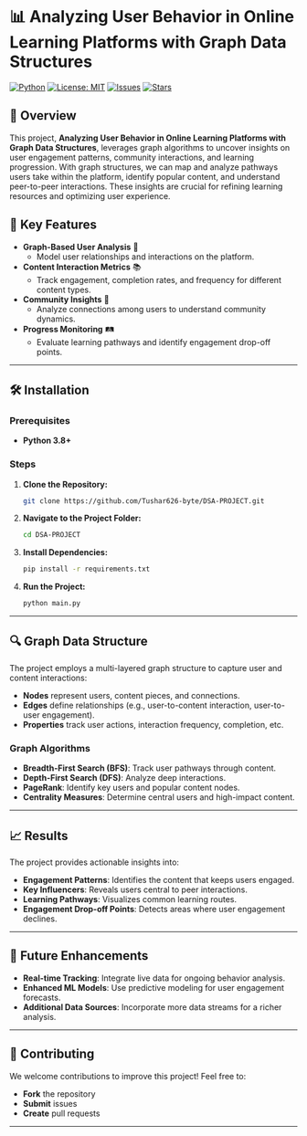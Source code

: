 
# 📊 Analyzing User Behavior in Online Learning Platforms with Graph Data Structures

[![Python](https://img.shields.io/badge/Python-3.8%2B-blue)](https://www.python.org/)
[![License: MIT](https://img.shields.io/badge/License-MIT-yellow.svg)](https://opensource.org/licenses/MIT)
[![Issues](https://img.shields.io/github/issues/Tushar626-byte/DSA-PROJECT)](https://github.com/Tushar626-byte/DSA-PROJECT/issues)
[![Stars](https://img.shields.io/github/stars/Tushar626-byte/DSA-PROJECT?style=social)](https://github.com/Tushar626-byte/DSA-PROJECT/stargazers)

## 🚀 Overview

This project, **Analyzing User Behavior in Online Learning Platforms with Graph Data Structures**, leverages graph algorithms to uncover insights on user engagement patterns, community interactions, and learning progression. With graph structures, we can map and analyze pathways users take within the platform, identify popular content, and understand peer-to-peer interactions. These insights are crucial for refining learning resources and optimizing user experience.

## 🌟 Key Features

- **Graph-Based User Analysis** 🧩
  - Model user relationships and interactions on the platform.
- **Content Interaction Metrics** 📚
  - Track engagement, completion rates, and frequency for different content types.
- **Community Insights** 👥
  - Analyze connections among users to understand community dynamics.
- **Progress Monitoring** 🛤️
  - Evaluate learning pathways and identify engagement drop-off points.

---

## 🛠️ Installation

### Prerequisites

- **Python 3.8+**

### Steps

1. **Clone the Repository:**
   ```bash
   git clone https://github.com/Tushar626-byte/DSA-PROJECT.git
   ```

2. **Navigate to the Project Folder:**
   ```bash
   cd DSA-PROJECT
   ```

3. **Install Dependencies:**
   ```bash
   pip install -r requirements.txt
   ```

4. **Run the Project:**
   ```bash
   python main.py
   ```

---

## 🔍 Graph Data Structure

The project employs a multi-layered graph structure to capture user and content interactions:

- **Nodes** represent users, content pieces, and connections.
- **Edges** define relationships (e.g., user-to-content interaction, user-to-user engagement).
- **Properties** track user actions, interaction frequency, completion, etc.

### Graph Algorithms

- **Breadth-First Search (BFS)**: Track user pathways through content.
- **Depth-First Search (DFS)**: Analyze deep interactions.
- **PageRank**: Identify key users and popular content nodes.
- **Centrality Measures**: Determine central users and high-impact content.

---

## 📈 Results

The project provides actionable insights into:
- **Engagement Patterns**: Identifies the content that keeps users engaged.
- **Key Influencers**: Reveals users central to peer interactions.
- **Learning Pathways**: Visualizes common learning routes.
- **Engagement Drop-off Points**: Detects areas where user engagement declines.

---

## 🔮 Future Enhancements

- **Real-time Tracking**: Integrate live data for ongoing behavior analysis.
- **Enhanced ML Models**: Use predictive modeling for user engagement forecasts.
- **Additional Data Sources**: Incorporate more data streams for a richer analysis.

---

## 🤝 Contributing

We welcome contributions to improve this project! Feel free to:
- **Fork** the repository
- **Submit** issues
- **Create** pull requests

---

